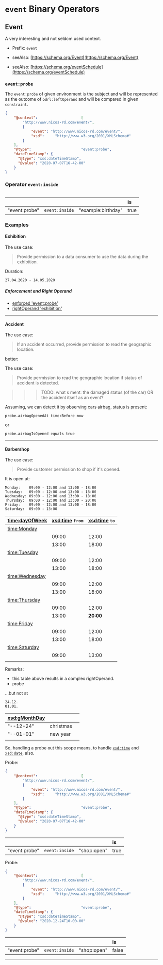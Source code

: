 # `event` Binary Operators

## Event

A very interesting and not seldom used context.

- Prefix: `event`

- seeAlso: [https://schema.org/Event](https://schema.org/Event)
- seeAlso: [https://schema.org/eventSchedule](https://schema.org/eventSchedule)

### `event:probe`

The `event:probe` of given environment is the subject and will be represented 
 as the outcome of `odrl:leftOperand` and will be compared in given `constraint`.

```json
{
    "@context":                    [
        "http://www.nicos-rd.com/event/",
        {
            "event": "http://www.nicos-rd.com/event/",
            "xsd":     "http://www.w3.org/2001/XMLSchema#"
        }
    ],
    "@type":                       "event:probe",
    "dateTimeStamp": {
      "@type": "xsd:dateTimeStamp",
      "@value": "2020-07-07T16-42-00"
    }
}
```

### Operator `event:inside`

```text

```

|   |   |   | is |
|---|---|---|:---|
| "event:probe"   | `event:inside` | "example:birthday"           | true  |


### Examples

#### Exhibition

The use case:
> Provide permission to a data consumer to use the data
> during the exhibition.

Duration:

```text
27.04.2020 - 14.05.2020
```

##### Enforcement and Right Operand

- [enforced 'event:probe'](./examples/idsa_virtual_expo_probe.json)
- [rightOperand 'exhibition'](./examples/idsa_virtual_expo_2020_rightOperand.json)

---

#### Accident

The use case:
> If an accident occurred, provide permission to read the
> geographic location.

better:

The use case:
> Provide permission to read the geographic location if status
> of accident is detected.

>>> TODO: what s ment: the damaged status (of the car) OR the accident itself as an event?

Assuming, we can detect it by observing cars airbag, status is present:
```text
probe.airbagOpenedAt time:Before now
```

or

```text
probe.airbagIsOpened equals true
```
---

#### Barbershop

The use case:
> Provide customer permission to shop if it's opened.

It is open at:

```text
Monday:    09:00 - 12:00 and 13:00 - 18:00 
Tuesday:   09:00 - 12:00 and 13:00 - 18:00
Wednesday: 09:00 - 12:00 and 13:00 - 18:00
Thursday:  09:00 - 12:00 and 13:00 - 20:00
Friday:    09:00 - 12:00 and 13:00 - 18:00
Saturday:  09:00 - 13:00
```

| [time:dayOfWeek](https://www.w3.org/TR/owl-time/#time:DayOfWeek)  | [xsd:time](https://www.w3.org/TR/xmlschema-2/#time) `from` | [xsd:time](https://www.w3.org/TR/xmlschema-2/#time) `to` |
|---|---|---|
| [time:Monday](https://www.w3.org/TR/owl-time/#time:Monday)    |||
|                | 09:00 | 12:00 |
|                | 13:00 | 18:00 |
| [time:Tuesday](https://www.w3.org/TR/owl-time/#time:Tuesday)    |||
|                | 09:00 | 12:00 |
|                | 13:00 | 18:00 |
| [time:Wednesday](https://www.w3.org/TR/owl-time/#time:Wednesday)    |||
|                | 09:00 | 12:00 |
|                | 13:00 | 18:00 |
| [time:Thursday](https://www.w3.org/TR/owl-time/#time:Thursday)    |||
|                | 09:00 | 12:00 |
|                | 13:00 | **20:00** |
| [time:Friday](https://www.w3.org/TR/owl-time/#time:Friday)    |||
|                | 09:00 | 12:00 |
|                | 13:00 | 18:00 |
| [time:Saturday](https://www.w3.org/TR/owl-time/#time:Saturday)    |||
|                | 09:00 | 13:00 |
|   |   |   |

Remarks:
- this table above results in a complex rightOperand.
- probe

...but not at

```text
24.12.
01.01.
```
| [xsd:gMonthDay](https://www.w3.org/TR/xmlschema-2/#gMonthDay)  |||
|---|---|---|
| "--12-24" | christmas  |
| "--01-01" | new year    |
|||

So, handling a probe out this scope means, to handle
 [`xsd:time`](https://www.w3.org/TR/xmlschema-2/#time) and
 [`xsd:date`](https://www.w3.org/TR/xmlschema-2/#date), also.
 
Probe:

```json
{
    "@context":                    [
        "http://www.nicos-rd.com/event/",
        {
            "event": "http://www.nicos-rd.com/event/",
            "xsd":     "http://www.w3.org/2001/XMLSchema#"
        }
    ],
    "@type":                       "event:probe",
    "dateTimeStamp": {
      "@type": "xsd:dateTimeStamp",
      "@value": "2020-07-07T16-42-00"
    }
}
``` 

|   |   |   | is |
|---|---|---|:---|
| "event:probe"   | `event:inside` | "shop:open"           | true  |
 

Probe:

```json
{
    "@context":                    [
        "http://www.nicos-rd.com/event/",
        {
            "event": "http://www.nicos-rd.com/event/",
            "xsd":     "http://www.w3.org/2001/XMLSchema#"
        }
    ],
    "@type":                       "event:probe",
    "dateTimeStamp": {
      "@type": "xsd:dateTimeStamp",
      "@value": "2020-12-24T10-00-00"
    }
}
``` 

|   |   |   | is |
|---|---|---|:---|
| "event:probe"   | `event:inside` | "shop:open"           | false  |


---

